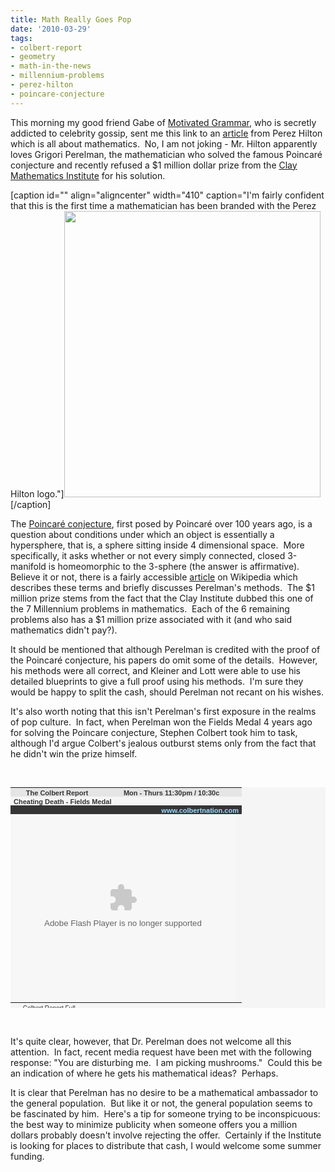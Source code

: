 ```yaml
---
title: Math Really Goes Pop
date: '2010-03-29'
tags:
- colbert-report
- geometry
- math-in-the-news
- millennium-problems
- perez-hilton
- poincare-conjecture
---
```


<p>This morning my good friend Gabe of <a href="http://motivatedgrammar.wordpress.com/">Motivated Grammar</a>, who is secretly addicted to celebrity gossip, sent me this link to an <a href="http://perezhilton.com/2010-03-25-man-refuses-prize-after-solving-worlds-most-complicated-math-problem">article</a> from Perez Hilton which is all about mathematics.  No, I am not joking - Mr. Hilton apparently loves Grigori Perelman, the mathematician who solved the famous Poincaré conjecture and recently refused a $1 million dollar prize from the <a href="http://www.claymath.org/">Clay Mathematics Institute</a> for his solution.</p>
<p>[caption id="" align="aligncenter" width="410" caption="I&#39;m fairly confident that this is the first time a mathematician has been branded with the Perez Hilton logo."]<img src="http://img.perezhilton.com/wp-content/uploads/2010/03/ap07123109646jb__oPt.jpg" alt="" width="410" height="458" />[/caption]</p>
<p>The <a href="http://en.wikipedia.org/wiki/Poincar%C3%A9_conjecture">Poincaré conjecture</a>, first posed by Poincaré over 100 years ago, is a question about conditions under which an object is essentially a hypersphere, that is, a sphere sitting inside 4 dimensional space.  More specifically, it asks whether or not every simply connected, closed 3-manifold is homeomorphic to the 3-sphere (the answer is affirmative).  Believe it or not, there is a fairly accessible <a href="http://en.wikipedia.org/wiki/Solution_of_the_Poincar%C3%A9_conjecture">article</a> on Wikipedia which describes these terms and briefly discusses Perelman's methods.  The $1 million prize stems from the fact that the Clay Institute dubbed this one of the 7 Millennium problems in mathematics.  Each of the 6 remaining problems also has a $1 million prize associated with it (and who said mathematics didn't pay?).</p>
<p>It should be mentioned that although Perelman is credited with the proof of the Poincaré conjecture, his papers do omit some of the details.  However, his methods were all correct, and Kleiner and Lott were able to use his detailed blueprints to give a full proof using his methods.  I'm sure they would be happy to split the cash, should Perelman not recant on his wishes.</p>
<p>It's also worth noting that this isn't Perelman's first exposure in the realms of pop culture.  In fact, when Perelman won the Fields Medal 4 years ago for solving the Poincare conjecture, Stephen Colbert took him to task, although I'd argue Colbert's jealous outburst stems only from the fact that he didn't win the prize himself.</p>
<p><br class="spacer_" /></p>
</p>
<p><center></p>
<table style="font-family: arial; font-style: normal; font-variant: normal; font-weight: normal; font-size: 11px; line-height: normal; font-size-adjust: none; font-stretch: normal; color: #333333; background-color: #f5f5f5; height: 353px;" cellspacing="0" cellpadding="0" width="360">
<tbody>
<tr style="background-color: #e5e5e5; text-align: center;" valign="middle">
<td style="padding: 2px 1px 0px 5px;"><a style="color: #333; text-decoration: none; font-weight: bold;" href="http://www.colbertnation.com" target="_blank">The Colbert Report</a></td>
<td style="padding: 2px 5px 0px; font-weight: bold;">Mon - Thurs 11:30pm / 10:30c</td>
</tr>
<tr style="height: 14px;" valign="middle">
<td style="padding: 2px 1px 0px 5px;" colspan="2"><a style="color: #333; text-decoration: none; font-weight: bold;" href="http://www.colbertnation.com/the-colbert-report-videos/73352/august-22-2006/cheating-death---fields-medal" target="_blank">Cheating Death - Fields Medal</a></td>
</tr>
<tr style="height: 14px; background-color: #353535;" valign="middle">
<td style="padding: 2px 5px 0px; overflow: hidden; width: 360px; text-align: right;" colspan="2"><a style="color: #96deff; text-decoration: none; font-weight: bold;" href="http://www.colbertnation.com/" target="_blank">www.colbertnation.com</a></td>
</tr>
<tr valign="middle">
<td style="padding: 0px; text-align: center;" colspan="2">
<object style="display: block;" classid="clsid:d27cdb6e-ae6d-11cf-96b8-444553540000" width="360" height="301" codebase="http://download.macromedia.com/pub/shockwave/cabs/flash/swflash.cab#version=6,0,40,0"><param name="bgcolor" value="#000000" /><param name="flashvars" value="autoPlay=false" /><param name="src" value="http://media.mtvnservices.com/mgid:cms:item:comedycentral.com:73352" /><param name="wmode" value="window" /><param name="allowfullscreen" value="true" /><embed style="display: block;" type="application/x-shockwave-flash" width="360" height="301" src="http://media.mtvnservices.com/mgid:cms:item:comedycentral.com:73352" allowfullscreen="true" wmode="window" flashvars="autoPlay=false" bgcolor="#000000"></embed></object>
</td>
</tr>
<tr style="height: 18px;" valign="middle">
<td style="padding: 0px;" colspan="2">
<table style="margin: 0px; text-align: center; height: 100%;" cellspacing="0" cellpadding="0" width="100%">
<tbody>
<tr valign="middle">
<td style="padding: 3px; width: 33%;"><a style="font: 10px arial; color: #333; text-decoration: none;" href="http://www.colbertnation.com/full-episodes" target="_blank">Colbert Report Full Episodes</a></td>
<td style="padding: 3px; width: 33%;"><a style="font: 10px arial; color: #333; text-decoration: none;" href="http://www.indecisionforever.com" target="_blank">Political Humor</a></td>
<td style="padding: 3px; width: 33%;"><a style="font: 10px arial; color: #333; text-decoration: none;" href="http://www.colbertnation.com/video/tag/health" target="_blank">Health Care Reform</a></td>
</tr>
</tbody>
</table>
</td>
</tr>
</tbody>
</table>
<p></center></p>
<p><br class="spacer_" /></p>
<p>It's quite clear, however, that Dr. Perelman does not welcome all this attention.  In fact, recent media request have been met with the following response: "You are disturbing me.  I am picking mushrooms."  Could this be an indication of where he gets his mathematical ideas?  Perhaps.</p>
<p>It is clear that Perelman has no desire to be a mathematical ambassador to the general population.  But like it or not, the general population seems to be fascinated by him.  Here's a tip for someone trying to be inconspicuous: the best way to minimize publicity when someone offers you a million dollars probably doesn't involve rejecting the offer.  Certainly if the Institute is looking for places to distribute that cash, I would welcome some summer funding.</p>

